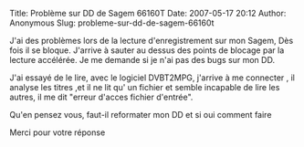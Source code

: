 Title: Problème sur DD de Sagem 66160T
Date: 2007-05-17 20:12
Author: Anonymous
Slug: probleme-sur-dd-de-sagem-66160t

<div
class="field field-name-body field-type-text-with-summary field-label-hidden">

<div class="field-items">

<div class="field-item even">

J'ai des problèmes lors de la lecture d'enregistrement sur mon Sagem,
Dès fois il se bloque. J'arrive à sauter au dessus des points de blocage
par la lecture accélérée. Je me demande si je n'ai pas des bugs sur mon
DD.  

J'ai essayé de le lire, avec le logiciel DVBT2MPG, j'arrive à me
connecter , il analyse les titres ,et il ne lit qu' un fichier et semble
incapable de lire les autres, il me dit "erreur d'acces fichier
d'entrée".  

Qu'en pensez vous, faut-il reformater mon DD et si oui comment faire

</p>
Merci pour votre réponse

</p>
<p>

</div>

</div>

</div>

</p>

